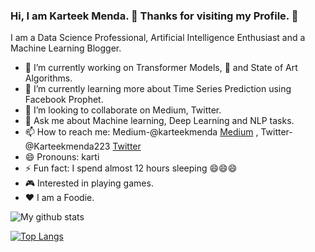 ### Hi, I am Karteek Menda. 👋 Thanks for visiting my Profile. 🙏 


I am a Data Science Professional, Artificial Intelligence Enthusiast and a Machine Learning Blogger.

- 🔭 I’m currently working on Transformer Models, 🤗 and State of Art Algorithms.
- 🌱 I’m currently learning more about Time Series Prediction using Facebook Prophet.
- 👯 I’m looking to collaborate on Medium, Twitter.
- 💬 Ask me about Machine learning, Deep Learning and NLP tasks.
- 📫 How to reach me: Medium-@karteekmenda
[Medium](https://medium.com/@karteekmenda) ,   Twitter-@Karteekmenda223
[Twitter ](https://twitter.com/Karteekmenda223)
- 😄 Pronouns: karti
- ⚡ Fun fact: I spend almost 12 hours sleeping 😄😄😄
- 🎮 Interested in playing games.
- ❤️ I am a Foodie.

![My github stats](https://github-readme-stats.vercel.app/api?username=KarteekMenda93&show_icons=true&theme=radical)

[![Top Langs](https://github-readme-stats.vercel.app/api/top-langs/?username=KarteekMenda93&layout=compact)](https://github.com/KarteekMenda93/github-readme-stats)
